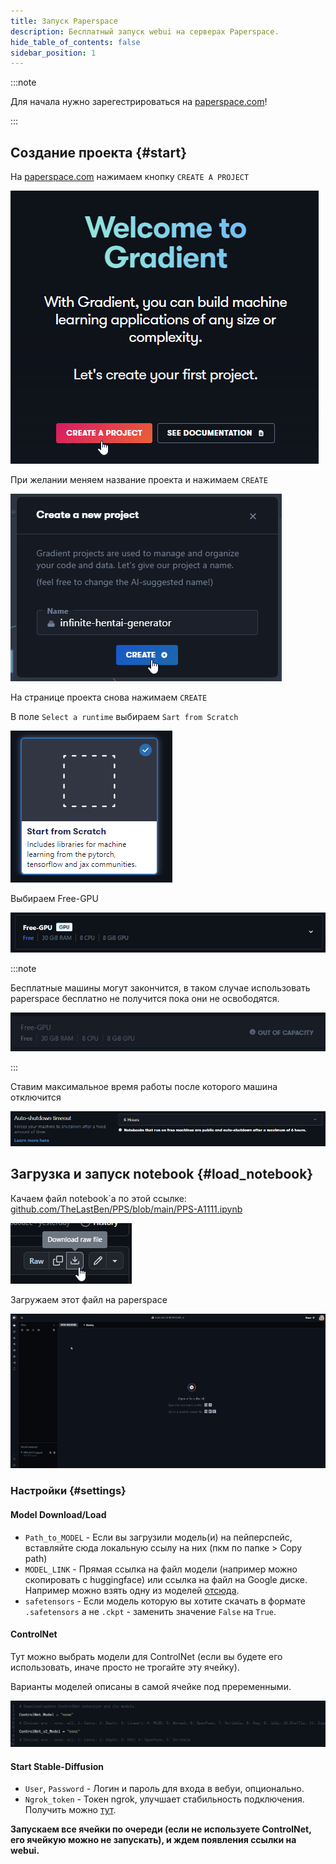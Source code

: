 ```yaml
---
title: Запуск Paperspace
description: Бесплатный запуск webui на серверах Paperspace.
hide_table_of_contents: false
sidebar_position: 1
---
```

:::note

Для начала нужно зарегестрироваться на [paperspace.com](https://console.paperspace.com/signup)!

:::

## Создание проекта {#start}
На [paperspace.com](https://console.paperspace.com/) нажимаем кнопку `CREATE A PROJECT`

![img](/img/installation/paperspace/Rr35GZb0NR.png)

При желании меняем название проекта и нажимаем `CREATE`

![img](/img/installation/paperspace/ffpWKZwVyq.png)

На странице проекта снова нажимаем `CREATE`

В поле `Select a runtime` выбираем `Sart from Scratch`

![img](/img/installation/paperspace/89GQ0kfQwH.png)

Выбираем Free-GPU

![img](/img/installation/paperspace/7LS8iax5Yx.png)

:::note

Бесплатные машины могут закончится, в таком случае использовать paperspace бесплатно не получится пока они не освободятся.

![img](/img/installation/paperspace/PZBsMTQm3D.png)

:::

Ставим максимальное время работы после которого машина отключится

![img](/img/installation/paperspace/xkXXxxNbgK.png)

## Загрузка и запуск notebook {#load_notebook}

Качаем файл notebook`а по этой ссылке: [github.com/TheLastBen/PPS/blob/main/PPS-A1111.ipynb](https://github.com/TheLastBen/PPS/blob/main/PPS-A1111.ipynb)

![img](/img/installation/paperspace/xGOqJdnGZ5.png)

Загружаем этот файл на paperspace

![img](/img/installation/paperspace/skfYkfcI8G.gif)

### Настройки {#settings}

#### Model Download/Load
* `Path_to_MODEL` - Если вы загрузили модель(и) на пейперспейс, вставляйте сюда локальную ссылу на них (пкм по папке > Copy path)
* `MODEL_LINK` - Прямая ссылка на файл модели (например можно скопировать с huggingface) или ссылка на файл на Google диске. Например можно взять одну из моделей [отсюда](https://drive.google.com/drive/folders/1FC8ZM9_wQMjw-Stb14EPoeshuH7DwxrL?usp=share_link).
* `safetensors` - Если модель которую вы хотите скачать в формате `.safetensors` а не `.ckpt` - заменить значение `False` на `True`.

#### ControlNet
Тут можно выбрать модели для ControlNet (если вы будете его использовать, иначе просто не трогайте эту ячейку).

Варианты моделей описаны в самой ячейке под преременными.

![img](/img/installation/paperspace/ayG2RJESjM.png)

#### Start Stable-Diffusion

* `User`, `Password` -  Логин и пароль для входа в вебуи, опционально.
* `Ngrok_token` - Токен ngrok, улучшает стабильность подключения. Получить можно [тут](https://dashboard.ngrok.com/get-started/your-authtoken).

**Запускаем все ячейки по очереди (если не используете ControlNet, его ячейкую можно не запускать), и ждем появления ссылки на webui.**